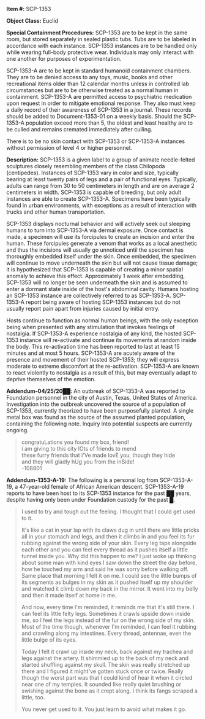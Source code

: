 **Item #:** SCP-1353

**Object Class:** Euclid

**Special Containment Procedures:** SCP-1353 are to be kept in the same room, but stored separately in sealed plastic tubs. Tubs are to be labeled in accordance with each instance. SCP-1353 instances are to be handled only while wearing full-body protective wear. Individuals may only interact with one another for purposes of experimentation.

SCP-1353-A are to be kept in standard humanoid containment chambers. They are to be denied access to any toys, music, books and other recreational items older than 12 calendar months unless in controlled lab circumstances but are to be otherwise treated as a normal human in containment. SCP-1353-A are permitted access to psychiatric medication upon request in order to mitigate emotional response. They also must keep a daily record of their awareness of SCP-1353 in a journal. These records should be added to Document-1353-01 on a weekly basis. Should the SCP-1353-A population exceed more than 5, the oldest and least healthy are to be culled and remains cremated immediately after culling.

There is to be no skin contact with SCP-1353 or SCP-1353-A instances without permission of level 4 or higher personnel.

**Description:** SCP-1353 is a given label to a group of animate needle-felted sculptures closely resembling members of the class Chilopoda (centipedes). Instances of SCP-1353 vary in color and size, typically bearing at least twenty pairs of legs and a pair of functional eyes. Typically, adults can range from 30 to 50 centimeters in length and are on average 2 centimeters in width. SCP-1353 is capable of breeding, but only adult instances are able to create SCP-1353-A. Specimens have been typically found in urban environments, with exceptions as a result of interaction with trucks and other human transportation.

SCP-1353 displays nocturnal behavior and will actively seek out sleeping humans to turn into SCP-1353-A via dermal exposure. Once contact is made, a specimen will use its forcipules to create an incision and enter the human. These forcipules generate a venom that works as a local anesthetic and thus the incisions will usually go unnoticed until the specimen has thoroughly embedded itself under the skin. Once embedded, the specimen will continue to move underneath the skin but will not cause tissue damage; it is hypothesized that SCP-1353 is capable of creating a minor spatial anomaly to achieve this effect. Approximately 1 week after embedding, SCP-1353 will no longer be seen underneath the skin and is assumed to enter a dormant state inside of the host's abdominal cavity. Humans hosting an SCP-1353 instance are collectively referred to as SCP-1353-A. SCP-1353-A report being aware of hosting SCP-1353 instances but do not usually report pain apart from injuries caused by initial entry.

Hosts continue to function as normal human beings, with the only exception being when presented with any stimulation that invokes feelings of nostalgia. If SCP-1353-A experience nostalgia of any kind, the hosted SCP-1353 instance will re-activate and continue its movements at random inside the body. This re-activation time has been reported to last at least 15 minutes and at most 5 hours. SCP-1353-A are acutely aware of the presence and movement of their hosted SCP-1353; they will express moderate to extreme discomfort at the re-activation. SCP-1353-A are known to react violently to nostalgia as a result of this, but may eventually adapt to deprive themselves of the emotion.

**Addendum-04/25/20██:** An outbreak of SCP-1353-A was reported to Foundation personnel in the city of Austin, Texas, United States of America. Investigation into the outbreak uncovered the source of a population of SCP-1353, currently theorized to have been purposefully planted. A single metal box was found as the source of the assumed planted population, containing the following note. Inquiry into potential suspects are currently ongoing.

> congratuLations you found my box, friend!  
> i am giving to this city lOts of friends to mend  
> these furry friends that i'Ve made lovE you, though they hide  
> and they will gladly hUg you from the inSide!  
> \-108801

**Addendum-1353-A-19:** The following is a personal log from SCP-1353-A-19, a 47-year-old female of African American descent. SCP-1353-A-19 reports to have been host to its SCP-1353 instance for the past ██ years, despite having only been under Foundation custody for the past █.

> I used to try and tough out the feeling. I thought that I could get used to it.
> 
> It's like a cat in your lap with its claws dug in until there are little pricks all in your stomach and legs, and then it climbs in and you feel its fur rubbing against the wrong side of your skin. Every leg taps alongside each other and you can feel every thread as it pushes itself a little tunnel inside you. Why did this happen to me? I just woke up thinking about some man with kind eyes I saw down the street the day before, how he touched my arm and said he was sorry before walking off. Same place that morning I felt it on me. I could see the little bumps of its segments as bulges in my skin as it pushed itself up my shoulder and watched it climb down my back in the mirror. It went into my belly and then it made itself at home in me.
> 
> And now, every time I'm reminded, it reminds me that it's still there. I can feel its little felty legs. Sometimes it crawls upside down inside me, so I feel the legs instead of the fur on the wrong side of my skin. Most of the time though, whenever I'm reminded, I can feel it rubbing and crawling along my intestines. Every thread, antennae, even the little bulge of its eyes.
> 
> Today I felt it crawl up inside my neck, back against my trachea and legs against the artery. It shimmied up to the back of my neck and started shuffling against my skull. The skin was really stretched up there and I figured it might've gotten stuck once or twice. Really though the worst part was that I could kind of hear it when it circled near one of my temples. It sounded like really quiet brushing or swishing against the bone as it crept along. I think its fangs scraped a little, too.
> 
> You never get used to it. You just learn to avoid what makes it go.